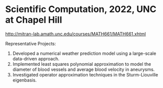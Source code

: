 # Scientific Computation, 2022, UNC at Chapel Hill
http://mitran-lab.amath.unc.edu/courses/MATH661/MATH661.xhtml

Representative Projects:

1. Developed a numerical weather prediction model using a large-scale data-driven approach.
2. Implemented least squares polynomial approximation to model the diameter of blood vessels and average blood velocity in aneurysms.
3. Investigated operator approximation techniques in the Sturm-Liouville eigenbasis.

